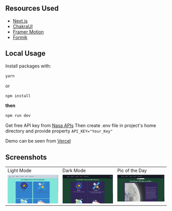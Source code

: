 ## Resources Used
- [Next.js](https://nextjs.org/)
- [ChakraUI](https://chakra-ui.com/)
- [Framer Motion](https://www.framer.com/motion/)
- [Formik](https://formik.org/)

## Local Usage
Install packages with:

```sh
yarn
```

or 

```sh
npm install
```

**then**

```sh
npm run dev
```

Get free API key from [Nasa APIs](https://api.nasa.gov/) 
Then create .env file in project's home directory and provide property `API_KEY="Your_Key"`

Demo can be seen from [Vercel](https://nasa-app-lilac.vercel.app/)

## Screenshots
<table>
  <tr>
    <td>Light Mode</td>
    <td>Dark Mode</td>
    <td>Pic of the Day</td>
  </tr>
  <tr>
    <td valign="top"><img src="public/lightmode.png"></td>
    <td valign="top"><img src="public/darkmode.png"></td>
    <td valign="top"><img src="public/picofday.png"></td>
  </tr>
 </table>
